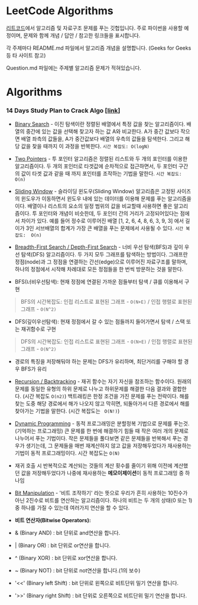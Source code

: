 # LeetCode Algorithms

[리트코드](https://leetcode.com/)에서 알고리즘 및 자료구조 문제를 푸는 깃헙입니다. 주로 파이썬을 사용할 예정이며, 문제와 함께 개념 / 답안 / 참고한 링크들을 표시합니다.


각 주제마다 README.md 파일에서 알고리즘 개념을 설명합니다. (Geeks for Geeks 등 타 사이트 참고) 


Question.md 파일에는 주제별 알고리즘 문제가 적혀있습니다.



# Algorithms

### 14 Days Study Plan to Crack Algo [[link](https://leetcode.com/study-plan/algorithm/)]
- [Binary Search](https://github.com/hayeon9826/LeetCode/tree/main/14%20Days%20Study%20Plan%20to%20Crack%20Algo/Binary%20Search) - 이진 탐색이란 정렬된 배열에서 특정 값을 찾는 알고리즘이다. 배열의 중간에 있는 값을 선택해 찾고자 하는 값 A와 비교한다. A가 중간 값보다 작으면 배열 좌측의 값들을, A가 중간값보다 배열의 우측의 값들을 탐색한다. 그리고 해당 값을 찾을 때까지 이 과정을 반복한다. `시간 복잡도: O(logN)`

- [Two Pointers](https://github.com/hayeon9826/LeetCode/tree/main/14%20Days%20Study%20Plan%20to%20Crack%20Algo/Two%20Pointers) - 투 포인터 알고리즘은 정렬된 리스트와 두 개의 포인터를 이용한 알고리즘이다. 두 개의 포인터로 타겟값에 순차적으로 접근하면서, 두 포인터 구간의 값이 타겟 값과 같을 때 까지 포인터를 조작하는 기법을 말한다.  `시간 복잡도:  O(n)`


- [Sliding Window](https://github.com/hayeon9826/LeetCode/tree/main/14%20Days%20Study%20Plan%20to%20Crack%20Algo/Sliding%20Window) - 슬라이딩 윈도우(Sliding Window) 알고리즘은 고정된 사이즈의 윈도우가 이동하면서 윈도우 내에 있는 데이터를 이용해 문제를 푸는 알고리즘을 이다. 배열이나 리스트의 요소의 일정 범위의 값을 비교할때 사용하면 좋은 알고리즘이다. 투 포인터와 개념이 비슷한데, 두 포인터 간의 거리가 고정되어있다는 점에서 차이가 있다. 예를 들어 정수로 이루어진 배열 [1, 2, 6, 4, 8, 6, 3, 9, 3] 에서 길이가 3인 서브배열의 합계가 가장 큰 배열을 푸는 문제에서 사용될 수 있다.  `시간 복잡도:  O(n)`


- [Breadth-First Search / Depth-First Search](https://github.com/hayeon9826/LeetCode/tree/main/14%20Days%20Study%20Plan%20to%20Crack%20Algo/Breadth-First%20Search%2C%20Depth-First%20Search) - 너비 우선 탐색(BFS)과 깊이 우선 탐색(DFS) 알고리즘이다. 두 가지 모두 그래프를 탐색하는 방법이다. 그래프란 정점(node)과 그 정점을 연결하는 간선(edge)으로 이루어진 자료구조를 말하며, 하나의 정점에서 시작해 차례대로 모든 정점들을 한 번씩 방문하는 것을 말한다.

- BFS(너비우선탐색): 현재 정점에 연결된 가까운 점들부터 탐색 / 큐를 이용해서 구현
> BFS의 시간복잡도: 인접 리스트로 표현된 그래프 - `O(N+E)` / 인접 행렬로 표현된 그래프 - `O(N^2)`

- DFS(깊이우선탐색): 현재 정점에서 갈 수 있는 점들까지 들어가면서 탐색 / 스택 또는 재귀함수로 구현
> DFS의 시간복잡도: 인접 리스트로 표현된 그래프 - `O(N+E)` / 인접 행렬로 표현된 그래프 - `O(N^2)`

- 경로의 특징을 저장해둬야 하는 문제는 DFS가 유리하며, 최단거리를 구해야 할 경우 BFS가 유리
	




- [Recursion / Backtracking](https://github.com/hayeon9826/LeetCode/tree/main/14%20Days%20Study%20Plan%20to%20Crack%20Algo/Recursion%2C%20Backtracking) - 재귀 함수는 자기 자신을 참조하는 함수이다. 원래의 문제를 동일한 유형의 하위 문제로 나누고 하위문제를 해결한 다음 결과와 결합한다. (시간 복잡도 `O(n2)`) 백트래킹은 한정 조건을 가진 문제를 푸는 전략이다. 해를 찾는 도중 해당 경로에서 해가 나오지 않고 막히면, 되돌아가서 다른 경로에서 해를 찾아가는 기법을 말한다. (시간 복잡도는 ` O(N!)`)


- [Dynamic Programming](https://github.com/hayeon9826/LeetCode/tree/main/14%20Days%20Study%20Plan%20to%20Crack%20Algo/Dynamic%20Programming) - 동적 프로그래밍은 분할정복 기법으로 문제를 푸는것. (기억하는 프로그래밍) 큰 문제를 한 번에 해결하기 힘들 때 작은 여러 개의 문제로 나누어서 푸는 기법이다. 작은 문제들을 풀다보면 같은 문제들을 반복해서 푸는 경우가 생기는데, 그 문제들을 매번 재계산하지 않고 값을 저장해두었다가 재사용하는 기법이 동적 프로그래밍이다. 시간 복잡도는 `O(N)`
-  재귀 호출 시 반복적으로 계산되는 것들의 계산 횟수를 줄이기 위해 이전에 계산했던 값을 저장해두었다가 나중에 재사용하는 **메모이제이션**이 동적 프로그래밍 중 하나임


- [Bit Manipulation](https://github.com/hayeon9826/LeetCode/tree/main/14%20Days%20Study%20Plan%20to%20Crack%20Algo/Bit%20Manipulation) - '비트 조작하기' 라는 뜻으로 우리가 흔히 사용하는 10진수가 아닌 2진수로 비트를 연산하는 알고리즘이다. 하나의 비트는 두 개의 상태(0 또는 1)중 하나를 가질 수 있는데 여러가지 연산을 할 수 있다.
 - **비트 연산자(Bitwise Operators):**
-  & (Binary AND) : bit 단위로 and연산을 합니다.
-  | (Binary OR) : bit 단위로 or연산을 합니다.
- ^ (Binary XOR) : bit 단위로 xor연산을 합니다.
- ~ (Binary NOT) : bit 단위로 not연산을 합니다.(1의 보수)
- '<<' (Binary left Shift) : bit 단위로 왼쪽으로 비트단위 밀기 연산을 합니다.
- '>>' (Binary right Shift) : bit 단위로 오른쪽으로 비트단위 밀기 연산을 합니다.
